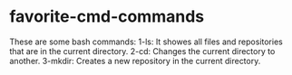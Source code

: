 # favorite-cmd-commands
These are some bash commands:
1-ls: It showes all files and repositories that are in the current directory.
2-cd: Changes the current directory to another.
3-mkdir: Creates a new repository in the current directory.